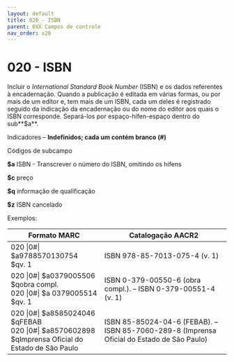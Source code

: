 ```yaml
---
layout: default
title: 020 - ISBN
parent: 0XX Campos de controle
nav_order: x20
---
```


# 020 - ISBN

Incluir o *International Standard Book Number* (ISBN) e os dados referentes à encadernação. Quando a publicação é editada em várias formas, ou por mais de um editor e, tem mais de um ISBN, cada um deles é registrado seguido da indicação da encadernação ou do nome do editor aos quais o ISBN corresponde. Separá-los por espaço-hífen-espaço dentro do sub**$a**.

Indicadores – **Indefinidos; cada um contém branco (#)**

Códigos de subcampo

**$a** ISBN - Transcrever o número do ISBN, omitindo os hifens

**$c** preço

**$q** informação de qualificação

**$z** ISBN cancelado



Exemplos:

|Formato MARC | Catalogação AACR2 |
|--------------|---------------------|
|020 \|0#\| $a9788570130754 <br> $qv. 1 | ISBN 978-85-7013-075-4 (v. 1) |
|020 \|0#\| $a0379005506 <br> $qobra compl.<br>020 \|0#\| $a 0379005514 <br> $qv. 1 | ISBN 0-379-00550-6 (obra compl.). – ISBN 0-379-00551-4 (v. 1) |
|020 \|0#\| $a8585024046 <br> $qFEBAB<br>020 \|0#\| $a8570602898 <br> $qImprensa Oficial do Estado de São Paulo | ISBN 85-85024-04-6 (FEBAB). – ISBN 85-7060-289-8 (Imprensa Oficial do Estado de São Paulo) |